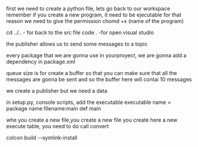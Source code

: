 first we need to create a python file, lets go back to our workspace  
remember if you create a new program, it need to be ejecutable for that reason we need to give the permission 
chomd +x (name of the program)

cd ../.. - for back to the src file 
code . -for open visual studio 

the publisher allows us to send some messages to a topic 

every package that we are gonna use in yourproyect, we are gonna add a dependency in package.xml 

queue size is for create a buffer so that you can make sure that all the messages are gonna be sent and so the buffer here will contai 10 messages 

we create a publisher but we need a data

in setup.py, console scripts, add the executable
executable name = package name.filename:main def main

whe you create a new file,you create a new file you create here a new execute table, you need to do call convert 

colcon build --symlink-install
